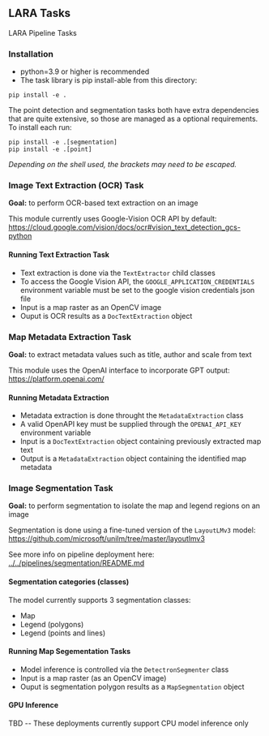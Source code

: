 ## LARA Tasks
LARA Pipeline Tasks


### Installation

* python=3.9 or higher is recommended
* The task library is pip install-able from this directory:
```
pip install -e .
```

The point detection and segmentation tasks both have extra dependencies that are quite extensive, so those are managed as a optional requirements.
To install each run:

```
pip install -e .[segmentation]
pip install -e .[point]
```

*Depending on the shell used, the brackets may need to be escaped.*

### Image Text Extraction (OCR) Task

**Goal:** to perform OCR-based text extraction on an image

This module currently uses Google-Vision OCR API by default:
https://cloud.google.com/vision/docs/ocr#vision_text_detection_gcs-python


#### Running Text Extraction Task

* Text extraction is done via the `TextExtractor` child classes
* To access the Google Vision API, the `GOOGLE_APPLICATION_CREDENTIALS` environment variable must be set to the google vision credentials json file
* Input is a map raster as an OpenCV image
* Ouput is OCR results as a `DocTextExtraction` object

### Map Metadata Extraction Task

**Goal:** to extract metadata values such as title, author and scale from text

This module uses the OpenAI interface to incorporate GPT output: https://platform.openai.com/

#### Running Metadata Extraction

* Metadata extraction is done throught the `MetadataExtraction` class
* A valid OpenAPI key must be supplied through the `OPENAI_API_KEY` environment variable
* Input is a `DocTextExtraction` object containing previously extracted map text
* Output is a `MetadataExtraction` object containing the identified map metadata

### Image Segmentation Task

**Goal:** to perform segmentation to isolate the map and legend regions on an image

Segmentation is done using a fine-tuned version of the `LayoutLMv3` model:
https://github.com/microsoft/unilm/tree/master/layoutlmv3

See more info on pipeline deployment here: [../../pipelines/segmentation/README.md](../../pipelines/segmentation/README.md)

#### Segmentation categories (classes)

The model currently supports 3 segmentation classes:
* Map
* Legend (polygons)
* Legend (points and lines)

#### Running Map Segementation Tasks
* Model inference is controlled via the `DetectronSegmenter` class
* Input is a map raster (as an OpenCV image)
* Ouput is segmentation polygon results as a `MapSegmentation` object

#### GPU Inference

TBD -- These deployments currently support CPU model inference only